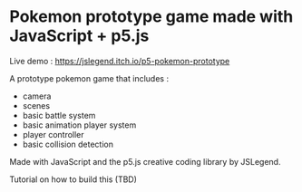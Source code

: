 # Pokemon prototype game made with JavaScript + p5.js

Live demo : https://jslegend.itch.io/p5-pokemon-prototype

A prototype pokemon game that includes :

- camera
- scenes
- basic battle system
- basic animation player system
- player controller
- basic collision detection

Made with JavaScript and the p5.js creative coding library
by JSLegend.

Tutorial on how to build this (TBD)
